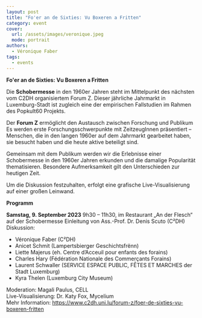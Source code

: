```yaml
---
layout: post
title: "Fo'er an de Sixties: Vu Boxeren a Fritten"
category: event
cover:
  url: /assets/images/veronique.jpeg
  mode: portrait
authors:
  - Véronique Faber
tags:
  - events
---
```

**Fo'er an de Sixties: Vu Boxeren a Fritten**

Die **Schobermesse** in den 1960er Jahren steht im Mittelpunkt des nächsten vom C2DH organisiertem Forum Z. Dieser jährliche Jahrmarkt in Luxemburg-Stadt ist zugleich eine der empirischen Fallstudien im Rahmen des Popkult60 Projekts.

<!-- more -->

Der **Forum Z** ermöglicht den Austausch zwischen Forschung und Publikum Es werden erste Forschungsschwerpunkte mit ZeitzeugInnen präsentiert – Menschen, die in den langen 1960er auf dem Jahrmarkt gearbeitet haben, sie besucht haben und die heute aktive beteiligt sind.    

Gemeinsam mit dem Publikum werden wir die Erlebnisse einer Schobermesse in den 1960er Jahren erkunden und die damalige Popularität thematisieren. Besondere Aufmerksamkeit gilt den Unterschieden zur heutigen Zeit.

Um die Diskussion festzuhalten, erfolgt eine grafische Live-Visualisierung auf einer großen Leinwand.

**Programm**

**Samstag, 9. September 2023**
9h30 – 11h30, im Restaurant „An der Flesch“ auf der Schobermesse
Einleitung von Ass.-Prof. Dr. Denis Scuto (C²DH)  
Diskussion:
*	Véronique Faber (C²DH)
*	Anicet Schmit (Lampertsbierger Geschichtsfrënn)
*	Liette Majerus (eh. Centre d’Acceuil pour enfants des forains)
*	Charles Hary (Fédération Nationale des Commerçants Forains)
*	Laurent Schwaller (SERVICE ESPACE PUBLIC, FÊTES ET MARCHES der Stadt Luxemburg)
*	Kyra Thelen (Luxemburg City Museum)

Moderation: Magali Paulus, CELL  
Live-Visualisierung:  Dr. Katy Fox, Mycelium  
Mehr Information: <https://www.c2dh.uni.lu/forum-z/foer-de-sixties-vu-boxeren-fritten>
